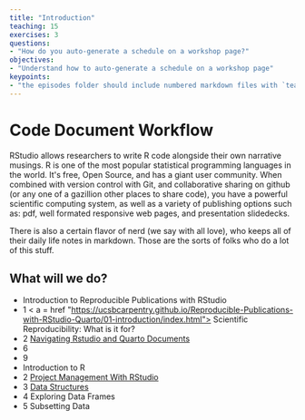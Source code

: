 ```yaml
---
title: "Introduction"
teaching: 15
exercises: 3
questions:
- "How do you auto-generate a schedule on a workshop page?"
objectives:
- "Understand how to auto-generate a schedule on a workshop page"
keypoints:
- "the episodes folder should include numbered markdown files with `teaching` and `exercises` fields in the front matter"
---
```


# Code Document Workflow
RStudio allows researchers to write R code alongside their own narrative musings. 
R is one of the most popular statistical programming languages in the world. It's free, Open Source, and has a giant user community. When combined with version control with Git, and collaborative sharing on github (or any one of a gazillion other places to share code), you have a powerful scientific computing system, as well as a variety of publishing options such as: pdf, well formated responsive web pages, and presentation slidedecks.

There is also a certain flavor of nerd (we say with all love), who keeps all of their daily life notes in markdown. Those are the sorts of folks who do a lot of this stuff.

## What will we do?
- Introduction to Reproducible Publications with RStudio
- 1 < a = href "https://ucsbcarpentry.github.io/Reproducible-Publications-with-RStudio-Quarto/01-introduction/index.html"> Scientific Reproducibility: What is it for? </a>
- 2 [Navigating Rstudio and Quarto Documents](https://ucsbcarpentry.github.io/Reproducible-Publications-with-RStudio-Quarto/02-basic-rstudio/index.html)
- 6
- 9
- Introduction to R
- 2 [Project Management With RStudio](https://datacarpentry.org/r-intro-geospatial/02-project-intro.html)
- 3 [Data Structures](https://datacarpentry.org/r-intro-geospatial/03-data-structures-part1.html)
- 4 Exploring Data Frames
- 5 Subsetting Data
